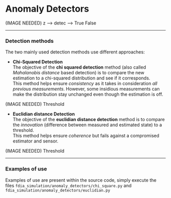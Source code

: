 # Anomaly Detectors

(IMAGE NEEDED) z --> detec --> True False

---

### Detection methods

The two mainly used detection methods use different approaches:
* **Chi-Squared Detection**  
The objective of the **chi squared detection** method (also called
 *Mahalanobis distance* based detection) is to compare the new estimation
to a chi-squared distribution and see if it corresponds.   
This method helps ensure *consistency* as it takes in consideration *all previous measurements*. However, some insidious measurements can make
the distribution stay unchanged even though the estimation is off.

(IMAGE NEEDED) Threshold

* **Euclidian distance Detection**  
The objective of the **euclidian distance detection** method is to
compare the *innovation* (difference between measured and estimated
state) to a threshold.  
This method helps ensure *coherence* but fails against a compromised
estimator and sensor.

(IMAGE NEEDED) Threshold

---

### Examples of use

Examples of use are present within the source code, simply execute
the files `fdia_simulation/anomaly_detectors/chi_square.py` and
`fdia_simulation/anomaly_detectors/euclidian.py`
